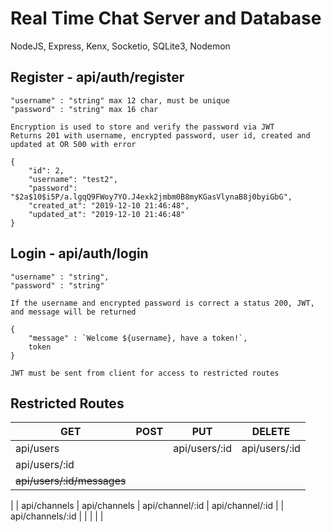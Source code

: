 # Real Time Chat Server and Database

NodeJS, Express, Kenx, Socketio, SQLite3, Nodemon

## Register - api/auth/register

    "username" : "string" max 12 char, must be unique
    "password" : "string" max 16 char

    Encryption is used to store and verify the password via JWT
    Returns 201 with username, encrypted password, user id, created and updated at OR 500 with error

    {
        "id": 2,
        "username": "test2",
        "password": "$2a$10$i5P/a.lgqQ9FWoy7YO.J4exk2jmbm0B8myKGasVlynaB8j0byiGbG",
        "created_at": "2019-12-10 21:46:48",
        "updated_at": "2019-12-10 21:46:48"
    }

## Login - api/auth/login

    "username" : "string",
    "password" : "string"

    If the username and encrypted password is correct a status 200, JWT, and message will be returned

    {
        "message" : `Welcome ${username}, have a token!`,
        token
    }

    JWT must be sent from client for access to restricted routes

## Restricted Routes

| GET                        | POST | PUT           | DELETE        |
| -------------------------- | ---- | ------------- | ------------- |
| api/users                  |      | api/users/:id | api/users/:id |
| api/users/:id              |      |
| ~~api/users/:id/messages~~ |      |

|
| api/channels | api/channels | api/channel/:id | api/channel/:id |
| api/channels/:id | | | |
|

